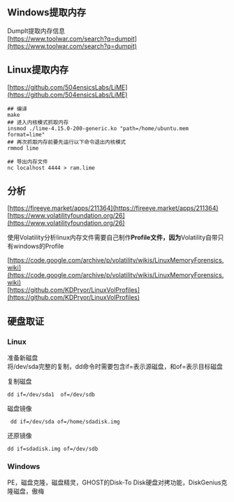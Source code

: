 <a name="Ffj1k"></a>
## Windows提取内存
DumpIt提取内存信息<br />[https://www.toolwar.com/search?q=dumpit](https://www.toolwar.com/search?q=dumpit)

<a name="qdhPj"></a>
## Linux提取内存
[https://github.com/504ensicsLabs/LiME](https://github.com/504ensicsLabs/LiME)
```
## 编译
make
## 进入内核模式抓取内存
insmod ./lime-4.15.0-200-generic.ko "path=/home/ubuntu.mem format=lime"
## 再次抓取内存前要先运行以下命令退出内核模式
rmmod lime

## 导出内存文件
nc localhost 4444 > ram.lime
```

<a name="uPTSl"></a>
## 分析
[https://fireeye.market/apps/211364](https://fireeye.market/apps/211364)<br />[https://www.volatilityfoundation.org/26](https://www.volatilityfoundation.org/26)

使用Volatility分析linux内存文件需要自己制作**Profile文件，因为**Volatility自带只有windows的Profile

[https://code.google.com/archive/p/volatility/wikis/LinuxMemoryForensics.wiki](https://code.google.com/archive/p/volatility/wikis/LinuxMemoryForensics.wiki)<br />[https://github.com/KDPryor/LinuxVolProfiles](https://github.com/KDPryor/LinuxVolProfiles)
<a name="Xk0RR"></a>
## 硬盘取证
<a name="dIlbT"></a>
### Linux
准备新磁盘<br />将/dev/sda完整的复制，dd命令时需要包含if=表示源磁盘，和of=表示目标磁盘

复制磁盘
```
dd if=/dev/sda1  of=/dev/sdb
```
磁盘镜像
```
 dd if=/dev/sda of=/home/sdadisk.img
```
还原镜像
```
dd if=sdadisk.img of=/dev/sdb
```
<a name="GcDAA"></a>
### Windows
PE，磁盘克隆，磁盘精灵，GHOST的Disk-To Disk硬盘对拷功能，DiskGenius克隆磁盘，傲梅
